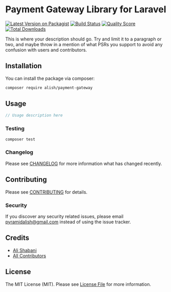 # Payment Gateway Library for Laravel

[![Latest Version on Packagist](https://img.shields.io/packagist/v/alish/payment-gateway.svg?style=flat-square)](https://packagist.org/packages/alish/payment-gateway)
[![Build Status](https://img.shields.io/travis/alish/payment-gateway/master.svg?style=flat-square)](https://travis-ci.org/alish/payment-gateway)
[![Quality Score](https://img.shields.io/scrutinizer/g/alish/payment-gateway.svg?style=flat-square)](https://scrutinizer-ci.com/g/alish/payment-gateway)
[![Total Downloads](https://img.shields.io/packagist/dt/alish/payment-gateway.svg?style=flat-square)](https://packagist.org/packages/alish/payment-gateway)

This is where your description should go. Try and limit it to a paragraph or two, and maybe throw in a mention of what PSRs you support to avoid any confusion with users and contributors.

## Installation

You can install the package via composer:

```bash
composer require alish/payment-gateway
```

## Usage

``` php
// Usage description here
```

### Testing

``` bash
composer test
```

### Changelog

Please see [CHANGELOG](CHANGELOG.md) for more information what has changed recently.

## Contributing

Please see [CONTRIBUTING](CONTRIBUTING.md) for details.

### Security

If you discover any security related issues, please email pyramidalish@gmail.com instead of using the issue tracker.

## Credits

- [Ali Shabani](https://github.com/alish)
- [All Contributors](../../contributors)

## License

The MIT License (MIT). Please see [License File](LICENSE.md) for more information.

